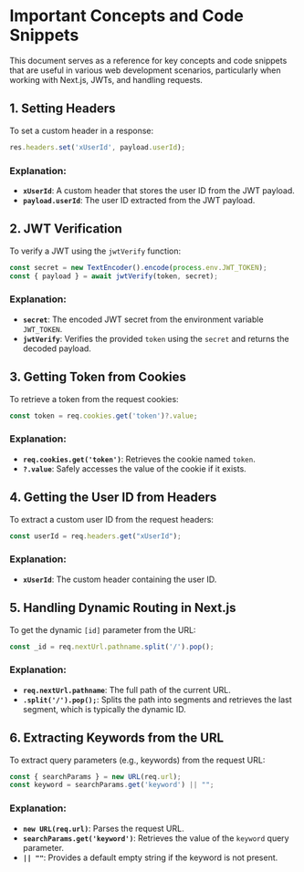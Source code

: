 
# Important Concepts and Code Snippets

This document serves as a reference for key concepts and code snippets that are useful in various web development scenarios, particularly when working with Next.js, JWTs, and handling requests.

## 1. **Setting Headers**

To set a custom header in a response:

```javascript
res.headers.set('xUserId', payload.userId);
```

### Explanation:
- **`xUserId`**: A custom header that stores the user ID from the JWT payload.
- **`payload.userId`**: The user ID extracted from the JWT payload.

## 2. **JWT Verification**

To verify a JWT using the `jwtVerify` function:

```javascript
const secret = new TextEncoder().encode(process.env.JWT_TOKEN);
const { payload } = await jwtVerify(token, secret);
```

### Explanation:
- **`secret`**: The encoded JWT secret from the environment variable `JWT_TOKEN`.
- **`jwtVerify`**: Verifies the provided `token` using the `secret` and returns the decoded payload.

## 3. **Getting Token from Cookies**

To retrieve a token from the request cookies:

```javascript
const token = req.cookies.get('token')?.value;
```

### Explanation:
- **`req.cookies.get('token')`**: Retrieves the cookie named `token`.
- **`?.value`**: Safely accesses the value of the cookie if it exists.

## 4. **Getting the User ID from Headers**

To extract a custom user ID from the request headers:

```javascript
const userId = req.headers.get("xUserId");
```

### Explanation:
- **`xUserId`**: The custom header containing the user ID.

## 5. **Handling Dynamic Routing in Next.js**

To get the dynamic `[id]` parameter from the URL:

```javascript
const _id = req.nextUrl.pathname.split('/').pop();
```

### Explanation:
- **`req.nextUrl.pathname`**: The full path of the current URL.
- **`.split('/').pop();`**: Splits the path into segments and retrieves the last segment, which is typically the dynamic ID.

## 6. **Extracting Keywords from the URL**

To extract query parameters (e.g., keywords) from the request URL:

```javascript
const { searchParams } = new URL(req.url);
const keyword = searchParams.get('keyword') || "";
```

### Explanation:
- **`new URL(req.url)`**: Parses the request URL.
- **`searchParams.get('keyword')`**: Retrieves the value of the `keyword` query parameter.
- **`|| ""`**: Provides a default empty string if the keyword is not present.
